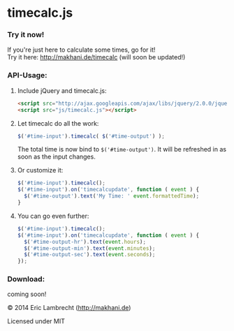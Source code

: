timecalc.js
===========

### Try it now!
If you're just here to calculate some times, go for it!  
Try it here: http://makhani.de/timecalc (will soon be updated!)

### API-Usage:  
1. Include jQuery and timecalc.js:
    ```html
    <script src="http://ajax.googleapis.com/ajax/libs/jquery/2.0.0/jquery.min.js"></script>
    <script src="js/timecalc.js"></script>
    ```

2. Let timecalc do all the work:
    ```javascript
    $('#time-input').timecalc( $('#time-output') );
    ```
    
    The total time is now bind to `$('#time-output')`. It will be refreshed in as soon as the input changes.
	
3. Or customize it:
    ```javascript
    $('#time-input').timecalc();
    $('#time-input').on('timecalcupdate', function ( event ) {
      $('#time-output').text('My Time: ' event.formattedTime);
    }
    ```

4. You can go even further:
    ```javascript
    $('#time-input').timecalc();
    $('#time-input').on('timecalcupdate', function ( event ) {
      $('#time-output-hr').text(event.hours);
      $('#time-output-min').text(event.minutes);
      $('#time-output-sec').text(event.seconds);
    });
    ```

### Download:  
coming soon!


© 2014 Eric Lambrecht (http://makhani.de)

Licensed under MIT


